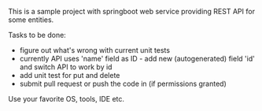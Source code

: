 This is a sample project with springboot web service providing REST API for some entities.

Tasks to be done:
* figure out what's wrong with current unit tests
* currently API uses 'name' field as ID - add new (autogenerated) field 'id' and switch API to work by id
* add unit test for put and delete
* submit pull request or push the code in (if permissions granted)

Use your favorite OS, tools, IDE etc.
